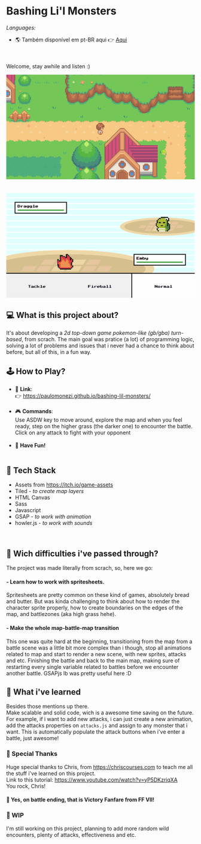 # Bashing Li'l Monsters

_Languages:_ 
<br>
- 🌎 Também disponível em pt-BR aqui 👉 [Aqui](https://github.com/paulomonezi/clashinglilmonsters/blob/main/README.ptBR.md)

<br><br>
Welcome, stay awhile and listen :)

<img src="./src/gifs/readme-map.gif" alt="gif showing the game map">
<br><br><br>
<img src="./src/gifs/readme-battle.gif" alt="gif showing the battle system">


## 💻 What is this project about?

It's about developing a _2d top-down game pokemon-like (gb/gba) turn-based_, from scrach. The main goal was pratice (a lot) of programming logic, solving a lot of problems and issues that i never had a chance to think about before, but all of this, in a fun way.

## 🕹️ How to Play?
-  🔗 **Link**: <br>
👉 https://paulomonezi.github.io/bashing-lil-monsters/ <br><br>
-  🎮 **Commands**: <br>
Use ASDW key to move around, explore the map and when you feel ready, step on the higher grass (the darker one) to encounter the battle.<br>
Click on any attack to fight with your opponent<br><br>
- 🥳 **Have Fun!**<br><br>

## 🧰 Tech Stack
- Assets from https://itch.io/game-assets
- Tiled - _to create map layers_
- HTML Canvas
- Sass
- Javascript
- GSAP - _to work with animation_
- howler.js - _to work with sounds_
<br>

## 💭 Wich difficulties i've passed through?

The project was made literally from scrach, so, here we go:
#### - Learn how to work with spritesheets.
Spritesheets are pretty common on these kind of games, absolutely bread and butter. But was kinda challenging to think about how to render the character sprite properly, how to create boundaries on the edges of the map, and battlezones (aka high grass hehe).

#### - Make the whole map-battle-map transition
This one was quite hard at the beginning, transitioning from the map from a battle scene was a little bit more complex than i though, stop all animations related to map and start to render a new scene, with new sprites, attacks and etc. 
Finishing the battle and back to the main map, making sure of restarting every single variable related to battles before we encounter another battle.
GSAPjs lb was pretty useful here :D

## 🧠 What i've learned
Besides those mentions up there.<br>
Make scalable and solid code, wich is a awesome time saving on the future.<br>
For example, if i want to add new attacks, i can just create a new animation, add the attacks properties on `attacks.js` and assign to any monster that i want. This is automatically populate the attack buttons when i've enter a battle, just awesome!

### 🙏 Special Thanks
Huge special thanks to Chris, from https://chriscourses.com to teach me all the stuff i've learned on this project.<br>
Link to this tutorial: https://www.youtube.com/watch?v=yP5DKzriqXA <br>
You rock, Chris!

#### 🎵 Yes, on battle ending, that is Victory Fanfare from FF VII!

### 🔋 WIP
I'm still working on this project, planning to add more random wild encounters, plenty of attacks, effectiveness and etc.
